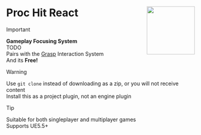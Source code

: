 # Proc Hit React <img align="right" width=128, height=128 src="https://github.com/Vaei/Vigil/blob/main/Resources/Icon128.png">

> [!IMPORTANT]
> **Gameplay Focusing System**
> <br>TODO
> <br>Pairs with the [Grasp](https://github.com/Vaei/Grasp) Interaction System
> <br>And its **Free!**

> [!WARNING]
> Use `git clone` instead of downloading as a zip, or you will not receive content
> <br>Install this as a project plugin, not an engine plugin

> [!TIP]
> Suitable for both singleplayer and multiplayer games
> <br>Supports UE5.5+
